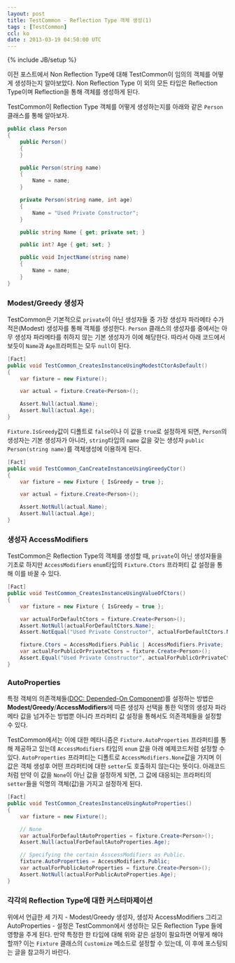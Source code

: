 ```yaml
---
layout: post
title: TestCommon - Reflection Type 객체 생성(1)
tags : [TestCommon]
ccl: ko
date : 2013-03-19 04:50:00 UTC
---
```

{% include JB/setup %}

이전 포스트에서 Non Reflection Type에 대해 TestCommon이 임의의 객체를 어떻게 생성하는지 알아보았다.
Non Reflection Type 이 외의 모든 타입은 Reflection Type이며 Reflection을 통해 객체를 생성하게 된다.

TestCommon이 Reflection Type 객체를 어떻게 생성하는지를 아래와 같은 `Person` 클래스를 통해 알아보자.

```c#
public class Person
{
    public Person()
    {
    }

    public Person(string name)
    {
        Name = name;
    }

    private Person(string name, int age)
    {
        Name = "Used Private Constructor";
    }

    public string Name { get; private set; }

    public int? Age { get; set; }

    public void InjectName(string name)
    {
        Name = name;
    }
}
```

<!-- break -->

### Modest/Greedy 생성자
TestCommon은 기본적으로 `private`이 아닌 생성자들 중 가장 생성자 파라메타 수가 적은(Modest)
생성자를 통해 객체를 생성한다. `Person` 클래스의 생성자를 중에서는 아무 생성자 파라메타를 취하지 않는 기본 생성자가 이에 해당한다.
따라서 아래 코드에서 보듯이 `Name`과 `Age`프라퍼트는 모두 `null`이 된다.

```c#
[Fact]
public void TestCommon_CreatesInstanceUsingModestCtorAsDefault()
{
    var fixture = new Fixture();

    var actual = fixture.Create<Person>();

    Assert.Null(actual.Name);
    Assert.Null(actual.Age);
}
```

`Fixture.IsGreedy`값이 디폴트로 `false`이나 이 값을 `true`로 설정하게 되면, `Person`의 생성자는 기본 생성자가 아니라,
`string`타입의 `name` 값을 갖는 생성자 `public Person(string name)`를 객체생성에 이용하게 된다.

```c#
[Fact]
public void TestCommon_CanCreateInstanceUsingGreedyCtor()
{
    var fixture = new Fixture { IsGreedy = true };

    var actual = fixture.Create<Person>();

    Assert.NotNull(actual.Name);
    Assert.Null(actual.Age);
}
```

### 생성자 AccessModifiers
TestCommon은 Reflection Type의 객체를 생성할 때, `private`이 아닌 생성자들을 기초로 하지만
`AccessModifiers` `enum`타입의 `Fixture.Ctors` 프라퍼티 값 설정을 통해 이를 바꿀 수 있다.

```c#
[Fact]
public void TestCommon_CreatesInstanceUsingValueOfCtors()
{
    var fixture = new Fixture { IsGreedy = true };

    var actualForDefaultCtors = fixture.Create<Person>();
    Assert.NotNull(actualForDefaultCtors.Name);
    Assert.NotEqual("Used Private Constructor", actualForDefaultCtors.Name);

    fixture.Ctors = AccessModifiers.Public | AccessModifiers.Private;
    var actualForPublicOrPrivateCtors = fixture.Create<Person>();
    Assert.Equal("Used Private Constructor", actualForPublicOrPrivateCtors.Name);
}
```

### AutoProperties
특정 객체의 의존객체들([DOC: Depended-On Component][DOC])를 설정하는 방법은 
**Modest/Greedy**/**AccessModifiers**에 따른 생성자 선택을 통한 익명의 생성자 파라메타 값을 넘겨주는 방법뿐 아니라
프라퍼티 값 설정을 통해서도 의존객체들을 설정할 수 있다.

TestCommon에서는 이에 대한 메타니즘은 `Fixture.AutoProperties` 프라퍼티를 통해 제공하고 있는데
`AccessModifiers` 타입의 `enum` 값을 아래 예제코드처럼 설정할 수 있다.
`AutoProperties` 프라퍼티는 디폴트로 `AccessModifiers.None`값을 가지며 이 값은 객체 생성후 어떤 프라퍼티에 대한 `setter`도 호출하지 않는다는 뜻이다.
아래코드처럼 만약 이 값을 `None`이 아닌 값을 설정하게 되면, 그 값에 대응되는 프라퍼티의 `setter`들을 익명의 객체(값)을 가지고 설정하게 된다.

```c#
[Fact]
public void TestCommon_CreatesInstanceUsingAutoProperties()
{
    var fixture = new Fixture();

    // None
    var actualForDefaultAutoProperties = fixture.Create<Person>();
    Assert.Null(actualForDefaultAutoProperties.Age);

    // Specifying the certain AsscessModifiers as Public.
    fixture.AutoProperties = AccessModifiers.Public;
    var actualForPublicAutoProperties = fixture.Create<Person>();
    Assert.NotNull(actualForPublicAutoProperties.Age);
}
```

### 각각의 Reflection Type에 대한 커스터마제이션
위에서 언급한 세 가지  - Modest/Greedy 생성자, 생성자 AccessModifiers 그리고 AutoProperties - 설정은
TestCommon에서 생성하는 모든 Reflection Type 들에 영향을 주게 된다.
만약 특정한 한 타입에 대해 위와 같은 설정이 필요하면 어떻게 해야 할까?
이는 `Fixture` 클래스의 `Customize` 메소드로 설정할 수 있는데, 이 후에 포스팅되는 글을 참고하기 바란다.


[DOC]: http://xunitpatterns.com/DOC.html
